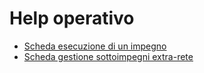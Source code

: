 # Help operativo

- [Scheda esecuzione di un impegno](Sorgenti/MB/SCP_SCH/F2_EXEC)
- [Scheda gestione sottoimpegni extra-rete](Sorgenti/MB/SCP_SCH/F2_EXT)
